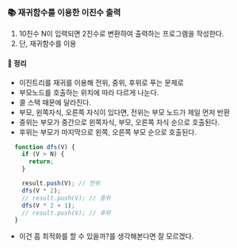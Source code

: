 ### 📚 재귀함수를 이용한 이진수 출력
1. 10진수 N이 입력되면 2진수로 변환하여 출력하는 프로그램을 작성한다.
2. 단, 재귀함수를 이용

#### 🎯 정리
- 이진트리를 재귀를 이용해 전위, 중위, 후위로 푸는 문제로
- 부모노드를 호출하는 위치에 따라 다르게 나눈다.
- 콜 스택 때문에 달라진다.
- 부모, 왼쪽자식, 오른쪽 자식이 있다면, 전위는 부모 노드가 제일 먼저 반환
- 중위는 부모가 중간으로 왼쪽자식, 부모, 오른쪽 자식 순으로 호출된다.
- 후위는 부모가 마지막으로 왼쪽, 오른쪽 부모 순으로 호출된다.

```js
  function dfs(V) {
    if (V > N) {
      return;
    }

    result.push(V); // 전위
    dfs(V * 2);
    // result.push(V); // 중위
    dfs(V * 2 + 1);
    // result.push(V); // 후위
  }
```

- 이건 흠 최적화를 할 수 있을까?를 생각해본다면 잘 모르겠다.